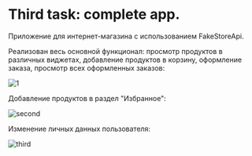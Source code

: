 # Third task: complete app. 

Приложение для интернет-магазина с использованием FakeStoreApi.

Реализован весь основной функционал: просмотр продуктов в различных виджетах, добавление продуктов в корзину, оформление заказа, просмотр всех оформленных заказов:

![1](https://user-images.githubusercontent.com/92734231/236860449-6dd54c42-a55c-455e-82bd-559a1873fb9c.gif)

Добавление продуктов в раздел "Избранное":

![second](https://user-images.githubusercontent.com/92734231/236696261-f95d3af2-0bfe-4c2c-a26b-aed6e9dd4cc3.gif)

Изменение личных данных пользователя:

![third](https://user-images.githubusercontent.com/92734231/236696438-43d1c944-103d-4033-97f6-62908087e1c4.gif)

